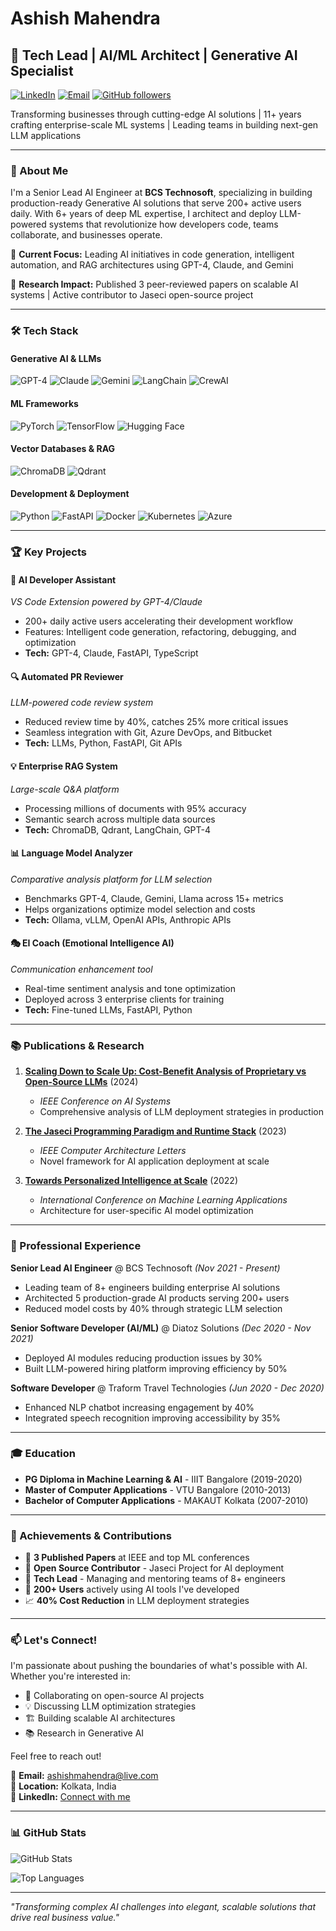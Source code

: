 # Ashish Mahendra
## 🚀 Tech Lead | AI/ML Architect | Generative AI Specialist

[![LinkedIn](https://img.shields.io/badge/LinkedIn-Connect-blue)](https://www.linkedin.com/in/ashish-mahendra-90b34165/)
[![Email](https://img.shields.io/badge/Email-ashishmahendra-red)](mailto:ashishmahendra@live.com)
[![GitHub followers](https://img.shields.io/github/followers/AshishMahendra?style=social)](https://github.com/AshishMahendra)

Transforming businesses through cutting-edge AI solutions | 11+ years crafting enterprise-scale ML systems | Leading teams in building next-gen LLM applications

---

### 👋 About Me

I'm a Senior Lead AI Engineer at **BCS Technosoft**, specializing in building production-ready Generative AI solutions that serve 200+ active users daily. With 6+ years of deep ML expertise, I architect and deploy LLM-powered systems that revolutionize how developers code, teams collaborate, and businesses operate.

🎯 **Current Focus:** Leading AI initiatives in code generation, intelligent automation, and RAG architectures using GPT-4, Claude, and Gemini

🔬 **Research Impact:** Published 3 peer-reviewed papers on scalable AI systems | Active contributor to Jaseci open-source project

---

### 🛠️ Tech Stack

#### **Generative AI & LLMs**
![GPT-4](https://img.shields.io/badge/GPT--4-412991?style=for-the-badge&logo=openai&logoColor=white)
![Claude](https://img.shields.io/badge/Claude-6B46C1?style=for-the-badge&logo=anthropic&logoColor=white)
![Gemini](https://img.shields.io/badge/Gemini-4285F4?style=for-the-badge&logo=google&logoColor=white)
![LangChain](https://img.shields.io/badge/LangChain-121212?style=for-the-badge)
![CrewAI](https://img.shields.io/badge/CrewAI-FF6B6B?style=for-the-badge)

#### **ML Frameworks**
![PyTorch](https://img.shields.io/badge/PyTorch-%23EE4C2C.svg?style=for-the-badge&logo=PyTorch&logoColor=white)
![TensorFlow](https://img.shields.io/badge/TensorFlow-%23FF6F00.svg?style=for-the-badge&logo=TensorFlow&logoColor=white)
![Hugging Face](https://img.shields.io/badge/Hugging%20Face-FFD21E?style=for-the-badge&logo=huggingface&logoColor=black)

#### **Vector Databases & RAG**
![ChromaDB](https://img.shields.io/badge/ChromaDB-FF6B6B?style=for-the-badge)
![Qdrant](https://img.shields.io/badge/Qdrant-4A90E2?style=for-the-badge)

#### **Development & Deployment**
![Python](https://img.shields.io/badge/Python-3776AB?style=for-the-badge&logo=python&logoColor=white)
![FastAPI](https://img.shields.io/badge/FastAPI-009688?style=for-the-badge&logo=fastapi&logoColor=white)
![Docker](https://img.shields.io/badge/Docker-%230db7ed.svg?style=for-the-badge&logo=docker&logoColor=white)
![Kubernetes](https://img.shields.io/badge/Kubernetes-%23326ce5.svg?style=for-the-badge&logo=kubernetes&logoColor=white)
![Azure](https://img.shields.io/badge/Azure-%230072C6.svg?style=for-the-badge&logo=microsoftazure&logoColor=white)

---

### 🏆 Key Projects

#### 🤖 **AI Developer Assistant** 
*VS Code Extension powered by GPT-4/Claude*
- 200+ daily active users accelerating their development workflow
- Features: Intelligent code generation, refactoring, debugging, and optimization
- **Tech:** GPT-4, Claude, FastAPI, TypeScript

#### 🔍 **Automated PR Reviewer**
*LLM-powered code review system*
- Reduced review time by 40%, catches 25% more critical issues
- Seamless integration with Git, Azure DevOps, and Bitbucket
- **Tech:** LLMs, Python, FastAPI, Git APIs

#### 💡 **Enterprise RAG System**
*Large-scale Q&A platform*
- Processing millions of documents with 95% accuracy
- Semantic search across multiple data sources
- **Tech:** ChromaDB, Qdrant, LangChain, GPT-4

#### 📊 **Language Model Analyzer**
*Comparative analysis platform for LLM selection*
- Benchmarks GPT-4, Claude, Gemini, Llama across 15+ metrics
- Helps organizations optimize model selection and costs
- **Tech:** Ollama, vLLM, OpenAI APIs, Anthropic APIs

#### 🎭 **EI Coach (Emotional Intelligence AI)**
*Communication enhancement tool*
- Real-time sentiment analysis and tone optimization
- Deployed across 3 enterprise clients for training
- **Tech:** Fine-tuned LLMs, FastAPI, Python

---

### 📚 Publications & Research

1. **[Scaling Down to Scale Up: Cost-Benefit Analysis of Proprietary vs Open-Source LLMs](https://arxiv.org/abs/2312.14972)** (2024)
   - *IEEE Conference on AI Systems*
   - Comprehensive analysis of LLM deployment strategies in production

2. **[The Jaseci Programming Paradigm and Runtime Stack](https://ieeexplore.ieee.org/document/10129141)** (2023)
   - *IEEE Computer Architecture Letters*
   - Novel framework for AI application deployment at scale

3. **[Towards Personalized Intelligence at Scale](https://arxiv.org/pdf/2203.06668.pdf)** (2022)
   - *International Conference on Machine Learning Applications*
   - Architecture for user-specific AI model optimization

---

### 💼 Professional Experience

**Senior Lead AI Engineer** @ BCS Technosoft *(Nov 2021 - Present)*
- Leading team of 8+ engineers building enterprise AI solutions
- Architected 5 production-grade AI products serving 200+ users
- Reduced model costs by 40% through strategic LLM selection

**Senior Software Developer (AI/ML)** @ Diatoz Solutions *(Dec 2020 - Nov 2021)*
- Deployed AI modules reducing production issues by 30%
- Built LLM-powered hiring platform improving efficiency by 50%

**Software Developer** @ Traform Travel Technologies *(Jun 2020 - Dec 2020)*
- Enhanced NLP chatbot increasing engagement by 40%
- Integrated speech recognition improving accessibility by 35%

---

### 🎓 Education

- **PG Diploma in Machine Learning & AI** - IIIT Bangalore (2019-2020)
- **Master of Computer Applications** - VTU Bangalore (2010-2013)
- **Bachelor of Computer Applications** - MAKAUT Kolkata (2007-2010)

---

### 🏅 Achievements & Contributions

- 🔬 **3 Published Papers** at IEEE and top ML conferences
- 🌟 **Open Source Contributor** - Jaseci Project for AI deployment
- 👥 **Tech Lead** - Managing and mentoring teams of 8+ engineers
- 🚀 **200+ Users** actively using AI tools I've developed
- 📈 **40% Cost Reduction** in LLM deployment strategies

---

### 📫 Let's Connect!

I'm passionate about pushing the boundaries of what's possible with AI. Whether you're interested in:
- 🤝 Collaborating on open-source AI projects
- 💡 Discussing LLM optimization strategies
- 🏗️ Building scalable AI architectures
- 📚 Research in Generative AI

Feel free to reach out!

📧 **Email:** ashishmahendra@live.com  
📍 **Location:** Kolkata, India  
🔗 **LinkedIn:** [Connect with me](https://www.linkedin.com/in/ashish-mahendra-90b34165/)

---

### 📊 GitHub Stats

![GitHub Stats](https://github-readme-stats.vercel.app/api?username=AshishMahendra&show_icons=true&theme=radical)

![Top Languages](https://github-readme-stats.vercel.app/api/top-langs/?username=AshishMahendra&layout=compact&theme=radical)

---

*"Transforming complex AI challenges into elegant, scalable solutions that drive real business value."*
